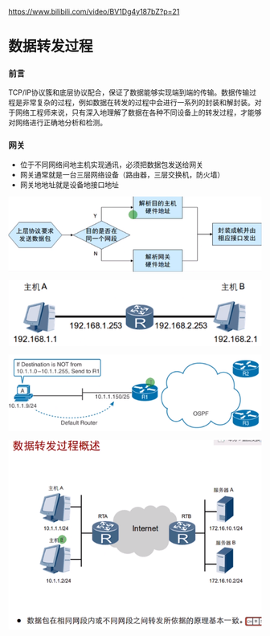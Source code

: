  https://www.bilibili.com/video/BV1Dg4y187bZ?p=21 

# 数据转发过程

### 前言

TCP/IP协议簇和底层协议配合，保证了数据能够实现端到端的传输。数据传输过程是非常复杂的过程，例如数据在转发的过程中会进行一系列的封装和解封装。对于网络工程师来说，只有深入地理解了数据在各种不同设备上的转发过程，才能够对网络进行正确地分析和检测。

### 网关

* 位于不同网络间地主机实现通讯，必须把数据包发送给网关
* 网关通常就是一台三层网络设备（路由器，三层交换机，防火墙）
* 网关地地址就是设备地接口地址

![1595687401559](数据转发过程.assets/1595687401559.png)

![1595687438238](数据转发过程.assets/1595687438238.png)

![1595687471484](数据转发过程.assets/1595687471484.png)

![1595687521679](数据转发过程.assets/1595687521679.png)


